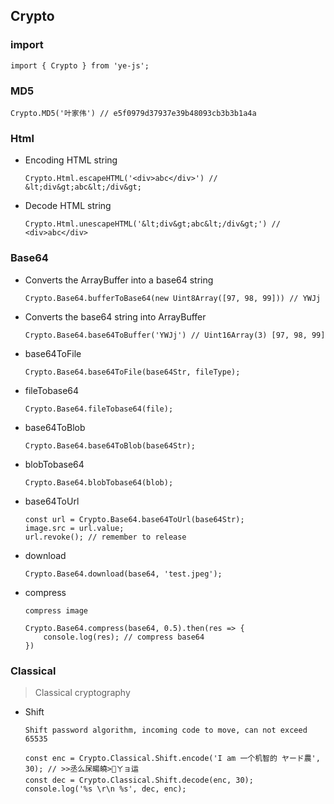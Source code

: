 ## Crypto

### import 
```
import { Crypto } from 'ye-js';
```

### MD5
```
Crypto.MD5('叶家伟') // e5f0979d37937e39b48093cb3b3b1a4a
```

### Html

+ Encoding HTML string
    ```
    Crypto.Html.escapeHTML('<div>abc</div>') // &lt;div&gt;abc&lt;/div&gt;
    ```

+ Decode HTML string
    ```
    Crypto.Html.unescapeHTML('&lt;div&gt;abc&lt;/div&gt;') // <div>abc</div>
    ```

### Base64

+ Converts the ArrayBuffer into a base64 string
    ```
    Crypto.Base64.bufferToBase64(new Uint8Array([97, 98, 99])) // YWJj
    ```

+ Converts the base64 string into ArrayBuffer
    ```
    Crypto.Base64.base64ToBuffer('YWJj') // Uint16Array(3) [97, 98, 99]
    ```

+ base64ToFile
    ```
    Crypto.Base64.base64ToFile(base64Str, fileType);
    ```

+ fileTobase64
    ```
    Crypto.Base64.fileTobase64(file);
    ```
    
+ base64ToBlob
    ```
    Crypto.Base64.base64ToBlob(base64Str);
    ```

+ blobTobase64
    ```
    Crypto.Base64.blobTobase64(blob);
    ```

+ base64ToUrl
    ```
    const url = Crypto.Base64.base64ToUrl(base64Str);
    image.src = url.value;
    url.revoke(); // remember to release
    ```

+ download
    ```
    Crypto.Base64.download(base64, 'test.jpeg');
    ```

+ compress
    ```
    compress image

    Crypto.Base64.compress(base64, 0.5).then(res => {
        console.log(res); // compress base64
    })
    ```

### Classical

> Classical cryptography

+ Shift
    ```
    Shift password algorithm, incoming code to move, can not exceed 65535

    const enc = Crypto.Classical.Shift.encode('I am 一个机智的 ヤード農', 30); // >>丞么杘暘皢>㄂ㄚョ运
    const dec = Crypto.Classical.Shift.decode(enc, 30);
    console.log('%s \r\n %s', dec, enc);
    ```

